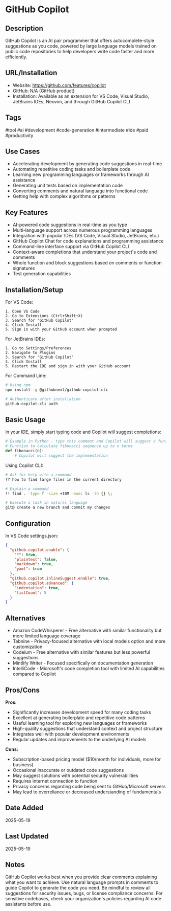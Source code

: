 # GitHub Copilot

## Description

GitHub Copilot is an AI pair programmer that offers autocomplete-style suggestions as you code, powered by large language models trained on public code repositories to help developers write code faster and more efficiently.

## URL/Installation

- Website: https://github.com/features/copilot
- GitHub: N/A (GitHub product)
- Installation: Available as an extension for VS Code, Visual Studio, JetBrains IDEs, Neovim, and through GitHub Copilot CLI

## Tags

#tool #ai #development #code-generation #intermediate #ide #paid #productivity

## Use Cases

- Accelerating development by generating code suggestions in real-time
- Automating repetitive coding tasks and boilerplate code
- Learning new programming languages or frameworks through AI assistance
- Generating unit tests based on implementation code
- Converting comments and natural language into functional code
- Getting help with complex algorithms or patterns

## Key Features

- AI-powered code suggestions in real-time as you type
- Multi-language support across numerous programming languages
- Integration with popular IDEs (VS Code, Visual Studio, JetBrains, etc.)
- GitHub Copilot Chat for code explanations and programming assistance
- Command-line interface support via GitHub Copilot CLI
- Context-aware completions that understand your project's code and comments
- Whole function and block suggestions based on comments or function signatures
- Test generation capabilities

## Installation/Setup

For VS Code:
```
1. Open VS Code
2. Go to Extensions (Ctrl+Shift+X)
3. Search for "GitHub Copilot"
4. Click Install
5. Sign in with your GitHub account when prompted
```

For JetBrains IDEs:
```
1. Go to Settings/Preferences
2. Navigate to Plugins
3. Search for "GitHub Copilot"
4. Click Install
5. Restart the IDE and sign in with your GitHub account
```

For Command Line:
```bash
# Using npm
npm install -g @githubnext/github-copilot-cli

# Authenticate after installation
github-copilot-cli auth
```

## Basic Usage

In your IDE, simply start typing code and Copilot will suggest completions:

```python
# Example in Python - type this comment and Copilot will suggest a function
# Function to calculate fibonacci sequence up to n terms
def fibonacci(n):
    # Copilot will suggest the implementation
```

Using Copilot CLI:
```bash
# Ask for help with a command
?? how to find large files in the current directory

# Explain a command
!! find . -type f -size +10M -exec ls -lh {} \;

# Execute a task in natural language
git@ create a new branch and commit my changes
```

## Configuration

In VS Code settings.json:
```json
{
  "github.copilot.enable": {
    "*": true,
    "plaintext": false,
    "markdown": true,
    "yaml": true
  },
  "github.copilot.inlineSuggest.enable": true,
  "github.copilot.advanced": {
    "indentation": true,
    "listCount": 5
  }
}
```

## Alternatives

- Amazon CodeWhisperer - Free alternative with similar functionality but more limited language coverage
- Tabnine - Privacy-focused alternative with local models option and more customization
- Codeium - Free alternative with similar features but less powerful suggestions
- Mintlify Writer - Focused specifically on documentation generation
- IntelliCode - Microsoft's code completion tool with limited AI capabilities compared to Copilot

## Pros/Cons

**Pros:**

- Significantly increases development speed for many coding tasks
- Excellent at generating boilerplate and repetitive code patterns
- Useful learning tool for exploring new languages or frameworks
- High-quality suggestions that understand context and project structure
- Integrates well with popular development environments
- Regular updates and improvements to the underlying AI models

**Cons:**

- Subscription-based pricing model ($10/month for individuals, more for business)
- Occasional inaccurate or outdated code suggestions
- May suggest solutions with potential security vulnerabilities
- Requires internet connection to function
- Privacy concerns regarding code being sent to GitHub/Microsoft servers
- May lead to overreliance or decreased understanding of fundamentals

## Date Added

2025-05-19

## Last Updated

2025-05-19

## Notes

GitHub Copilot works best when you provide clear comments explaining what you want to achieve. Use natural language prompts in comments to guide Copilot to generate the code you need. Be mindful to review all suggestions for security issues, bugs, or license compliance concerns. For sensitive codebases, check your organization's policies regarding AI code assistants before use.